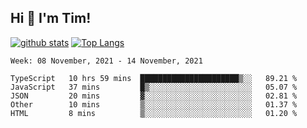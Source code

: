 ## Hi 👋 I'm Tim!
  
  [![github stats](https://github-readme-stats.vercel.app/api?username=thostetler&theme=dracula&count_private=true&show_icons=true)](https://github.com/thostetler/github-readme-stats)
  [![Top Langs](https://github-readme-stats.vercel.app/api/top-langs/?username=thostetler&layout=compact&count_private=true&theme=dracula&show_icons=true)](https://github.com/thostetler/github-readme-stats)
 
<!--START_SECTION:waka-->
```text
Week: 08 November, 2021 - 14 November, 2021

TypeScript   10 hrs 59 mins  ██████████████████████▒░░   89.21 % 
JavaScript   37 mins         █▒░░░░░░░░░░░░░░░░░░░░░░░   05.07 % 
JSON         20 mins         ▓░░░░░░░░░░░░░░░░░░░░░░░░   02.81 % 
Other        10 mins         ▒░░░░░░░░░░░░░░░░░░░░░░░░   01.37 % 
HTML         8 mins          ▒░░░░░░░░░░░░░░░░░░░░░░░░   01.20 % 
```
<!--END_SECTION:waka-->

